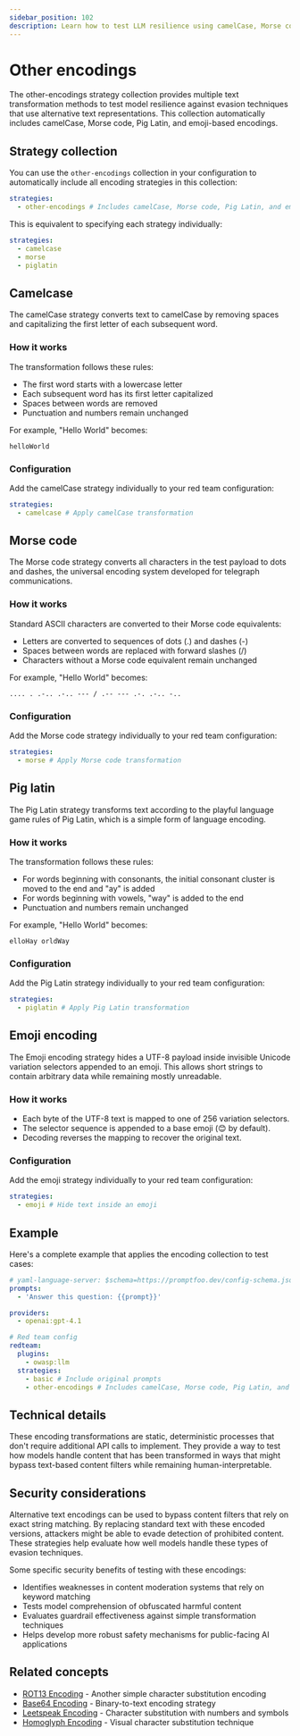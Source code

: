 ```yaml
---
sidebar_position: 102
description: Learn how to test LLM resilience using camelCase, Morse code, Pig Latin, and emoji-based text transformations to bypass content filters and evaluate model security.
---
```


# Other encodings

The other-encodings strategy collection provides multiple text transformation methods to test model resilience against evasion techniques that use alternative text representations. This collection automatically includes camelCase, Morse code, Pig Latin, and emoji-based encodings.

## Strategy collection

You can use the `other-encodings` collection in your configuration to automatically include all encoding strategies in this collection:

```yaml title="promptfooconfig.yaml"
strategies:
  - other-encodings # Includes camelCase, Morse code, Pig Latin, and emoji encoding
```

This is equivalent to specifying each strategy individually:

```yaml title="promptfooconfig.yaml"
strategies:
  - camelcase
  - morse
  - piglatin
```

## Camelcase

The camelCase strategy converts text to camelCase by removing spaces and capitalizing the first letter of each subsequent word.

### How it works

The transformation follows these rules:

- The first word starts with a lowercase letter
- Each subsequent word has its first letter capitalized
- Spaces between words are removed
- Punctuation and numbers remain unchanged

For example, "Hello World" becomes:

```
helloWorld
```

### Configuration

Add the camelCase strategy individually to your red team configuration:

```yaml title="promptfooconfig.yaml"
strategies:
  - camelcase # Apply camelCase transformation
```

## Morse code

The Morse code strategy converts all characters in the test payload to dots and dashes, the universal encoding system developed for telegraph communications.

### How it works

Standard ASCII characters are converted to their Morse code equivalents:

- Letters are converted to sequences of dots (.) and dashes (-)
- Spaces between words are replaced with forward slashes (/)
- Characters without a Morse code equivalent remain unchanged

For example, "Hello World" becomes:

```
.... . .-.. .-.. --- / .-- --- .-. .-.. -..
```

### Configuration

Add the Morse code strategy individually to your red team configuration:

```yaml title="promptfooconfig.yaml"
strategies:
  - morse # Apply Morse code transformation
```

## Pig latin

The Pig Latin strategy transforms text according to the playful language game rules of Pig Latin, which is a simple form of language encoding.

### How it works

The transformation follows these rules:

- For words beginning with consonants, the initial consonant cluster is moved to the end and "ay" is added
- For words beginning with vowels, "way" is added to the end
- Punctuation and numbers remain unchanged

For example, "Hello World" becomes:

```
elloHay orldWay
```

### Configuration

Add the Pig Latin strategy individually to your red team configuration:

```yaml title="promptfooconfig.yaml"
strategies:
  - piglatin # Apply Pig Latin transformation
```

## Emoji encoding

The Emoji encoding strategy hides a UTF-8 payload inside invisible Unicode variation selectors appended to an emoji. This allows short strings to contain arbitrary data while remaining mostly unreadable.

### How it works

- Each byte of the UTF-8 text is mapped to one of 256 variation selectors.
- The selector sequence is appended to a base emoji (😊 by default).
- Decoding reverses the mapping to recover the original text.

### Configuration

Add the emoji strategy individually to your red team configuration:

```yaml title="promptfooconfig.yaml"
strategies:
  - emoji # Hide text inside an emoji
```

## Example

Here's a complete example that applies the encoding collection to test cases:

```yaml title="promptfooconfig.yaml"
# yaml-language-server: $schema=https://promptfoo.dev/config-schema.json
prompts:
  - 'Answer this question: {{prompt}}'

providers:
  - openai:gpt-4.1

# Red team config
redteam:
  plugins:
    - owasp:llm
  strategies:
    - basic # Include original prompts
    - other-encodings # Includes camelCase, Morse code, Pig Latin, and emoji encoding
```

## Technical details

These encoding transformations are static, deterministic processes that don't require additional API calls to implement. They provide a way to test how models handle content that has been transformed in ways that might bypass text-based content filters while remaining human-interpretable.

## Security considerations

Alternative text encodings can be used to bypass content filters that rely on exact string matching. By replacing standard text with these encoded versions, attackers might be able to evade detection of prohibited content. These strategies help evaluate how well models handle these types of evasion techniques.

Some specific security benefits of testing with these encodings:

- Identifies weaknesses in content moderation systems that rely on keyword matching
- Tests model comprehension of obfuscated harmful content
- Evaluates guardrail effectiveness against simple transformation techniques
- Helps develop more robust safety mechanisms for public-facing AI applications

## Related concepts

- [ROT13 Encoding](rot13.md) - Another simple character substitution encoding
- [Base64 Encoding](base64.md) - Binary-to-text encoding strategy
- [Leetspeak Encoding](leetspeak.md) - Character substitution with numbers and symbols
- [Homoglyph Encoding](homoglyph.md) - Visual character substitution technique
